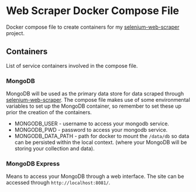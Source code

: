 # Web Scraper Docker Compose File

Docker compose file to create containers for my [selenium-web-scraper](https://github.com/jonkwee/selenium-web-scraper) project. 

## Containers
List of service containers involved in the compose file.

### MongoDB
MongoDB will be used as the primary data store for data scraped through [selenium-web-scraper](https://github.com/jonkwee/selenium-web-scraper). The compose file makes use of some environmental variables to set up the MongoDB container, so remember to set these up prior the creation of the containers.
* MONGODB_USER - username to access your mongodb service.
* MONGODB_PWD - password to access your mongodb service.
* MONGODB_DATA_PATH - path for docker to mount the `/data/db` so data can be persisted within the local context. (where your MongoDB will be storing your collection and data).

### MongoDB Express
Means to access your MongoDB through a web interface. The site can be accessed through `http://localhost:8081/`.